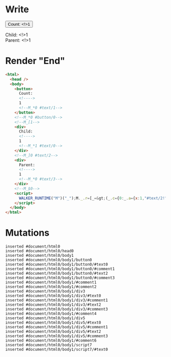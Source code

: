 # Write
  <button>Count: <!>1<!--M_*0 #text/1--></button><!--M_*0 #button/0--><!--M_[1--><div>Child: <!>1<!--M_*1 #text/0--></div><!--M_]0 #text/2--><div>Parent: <!>1<!--M_*0 #text/3--></div><!--M_$0--><script>WALKER_RUNTIME("M")("_");M._.r=[_=>(_.c={0:_.a={x:1,"#text/2!":_.b={},"#text/2(":_._["__tests__/tags/custom-tag.marko"]},1:_.b},_.b["/"]=_._["__tests__/template.marko_0_y/var"](_.a),_.c),0,"__tests__/template.marko_0_x",0];M._.w()</script>


# Render "End"
```html
<html>
  <head />
  <body>
    <button>
      Count: 
      <!---->
      1
      <!--M_*0 #text/1-->
    </button>
    <!--M_*0 #button/0-->
    <!--M_[1-->
    <div>
      Child: 
      <!---->
      1
      <!--M_*1 #text/0-->
    </div>
    <!--M_]0 #text/2-->
    <div>
      Parent: 
      <!---->
      1
      <!--M_*0 #text/3-->
    </div>
    <!--M_$0-->
    <script>
      WALKER_RUNTIME("M")("_");M._.r=[_=&gt;(_.c={0:_.a={x:1,"#text/2!":_.b={},"#text/2(":_._["__tests__/tags/custom-tag.marko"]},1:_.b},_.b["/"]=_._["__tests__/template.marko_0_y/var"](_.a),_.c),0,"__tests__/template.marko_0_x",0];M._.w()
    </script>
  </body>
</html>
```

# Mutations
```
inserted #document/html0
inserted #document/html0/head0
inserted #document/html0/body1
inserted #document/html0/body1/button0
inserted #document/html0/body1/button0/#text0
inserted #document/html0/body1/button0/#comment1
inserted #document/html0/body1/button0/#text2
inserted #document/html0/body1/button0/#comment3
inserted #document/html0/body1/#comment1
inserted #document/html0/body1/#comment2
inserted #document/html0/body1/div3
inserted #document/html0/body1/div3/#text0
inserted #document/html0/body1/div3/#comment1
inserted #document/html0/body1/div3/#text2
inserted #document/html0/body1/div3/#comment3
inserted #document/html0/body1/#comment4
inserted #document/html0/body1/div5
inserted #document/html0/body1/div5/#text0
inserted #document/html0/body1/div5/#comment1
inserted #document/html0/body1/div5/#text2
inserted #document/html0/body1/div5/#comment3
inserted #document/html0/body1/#comment6
inserted #document/html0/body1/script7
inserted #document/html0/body1/script7/#text0
```